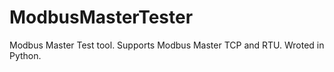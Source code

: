 # ModbusMasterTester
Modbus Master Test tool. Supports Modbus Master TCP and RTU. Wroted in Python.
